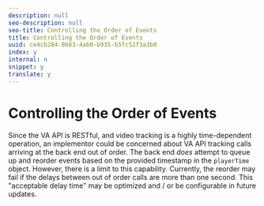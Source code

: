 ```yaml
---
description: null
seo-description: null
seo-title: Controlling the Order of Events
title: Controlling the Order of Events
uuid: ce4cb284-8683-4ab0-b935-b5fc52f3a3b0
index: y
internal: n
snippet: y
translate: y
---
```


# Controlling the Order of Events


<a id="section_o3v_scy_lcb"></a>

Since the VA API is RESTful, and video tracking is a highly time-dependent operation, an implementor could be concerned about VA API tracking calls arriving at the back end out of order. The back end *does* attempt to queue up and reorder events based on the provided timestamp in the `playerTime` object. However, there is a limit to this capability. Currently, the reorder may fail if the delays between out of order calls are more than one second. This "acceptable delay time" may be optimized and / or be configurable in future updates.
